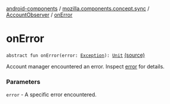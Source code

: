 [android-components](../../index.md) / [mozilla.components.concept.sync](../index.md) / [AccountObserver](index.md) / [onError](./on-error.md)

# onError

`abstract fun onError(error: `[`Exception`](https://kotlinlang.org/api/latest/jvm/stdlib/kotlin/-exception/index.html)`): `[`Unit`](https://kotlinlang.org/api/latest/jvm/stdlib/kotlin/-unit/index.html) [(source)](https://github.com/mozilla-mobile/android-components/blob/master/components/concept/sync/src/main/java/mozilla/components/concept/sync/OAuthAccount.kt#L90)

Account manager encountered an error. Inspect [error](on-error.md#mozilla.components.concept.sync.AccountObserver$onError(java.lang.Exception)/error) for details.

### Parameters

`error` - A specific error encountered.